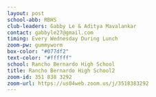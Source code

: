 ```yaml
---
layout: post
school-abb: RBHS
club-leaders: Gabby Le & Aditya Mavalankar
contact: gabbyle27@gmail.com
timing: Every Wednesday During Lunch
zoom-pw: gummyworm
box-color: "#077df2"
text-color: "#ffffff"
school: Rancho Bernardo High School
title: Rancho Bernardo High School2
zoom-id: 351 838 3292
zoom-url: https://us04web.zoom.us/j/3518383292
---
```

